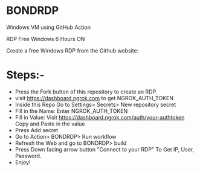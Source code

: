 # BONDRDP
Windows VM using GitHub Action

RDP Free Windows 6 Hours ON

Create a free Windows RDP from the Github website:

# Steps:- 

+ Press the Fork button of this repository to create an RDP.
+ visit https://dashboard.ngrok.com to get NGROK_AUTH_TOKEN
+ Inside this Repo Go to Settings> Secrets> New repository secret
+ Fill in the Name: Enter NGROK_AUTH_TOKEN
+ Fill in Value: Visit https://dashboard.ngrok.com/auth/your-authtoken Copy and Paste in the value
+ Press Add secret
+ Go to Action> BONDRDP> Run workflow
+ Refresh the Web and go to BONDRDP> build
+ Press Down facing arrow button "Connect to your RDP" To Get IP, User, Password.
+ Enjoy!
